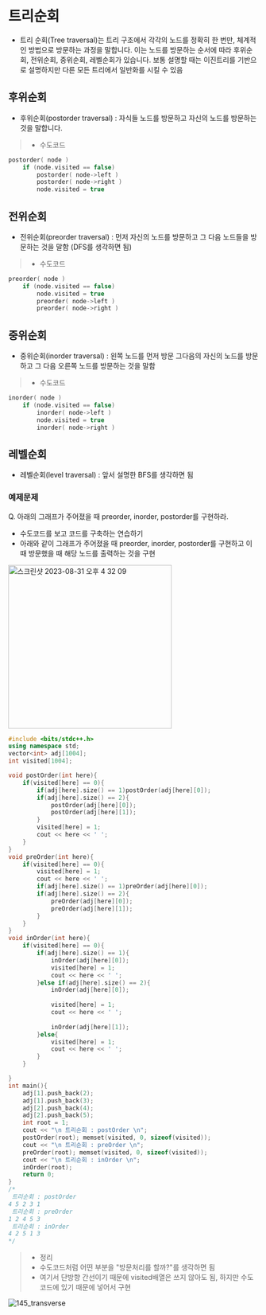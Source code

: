 # 트리순회
- 트리 순회(Tree traversal)는 트리 구조에서 각각의 노드를 정확히 한 번만, 체계적인 방법으로 방문하는 과정을 말합니다. 이는 노드를 방문하는 순서에 따라 후위순회, 전위순회, 중위순회, 레벨순회가 있습니다.  보통 설명할 때는 이진트리를 기반으로 설명하지만 다른 모든 트리에서 일반화를 시킬 수 있음

## 후위순회
- 후위순회(postorder traversal) :  자식들 노드를 방문하고 자신의 노드를 방문하는 것을 말합니다.
> - 수도코드
```cpp
postorder( node )
    if (node.visited == false) 
        postorder( node->left ) 
        postorder( node->right )
        node.visited = true
```

## 전위순회
- 전위순회(preorder traversal) : 먼저 자신의 노드를 방문하고 그 다음 노드들을 방문하는 것을 말함 (DFS를 생각하면 됨)
> - 수도코드
```cpp
preorder( node )
    if (node.visited == false)
        node.visited = true
        preorder( node->left )
        preorder( node->right )
```

## 중위순회

- 중위순회(inorder traversal) : 왼쪽 노드를 먼저 방문 그다음의 자신의 노드를 방문하고 그 다음 오른쪽 노드를 방문하는 것을 말함
> - 수도코드
```cpp
inorder( node )
    if (node.visited == false) 
        inorder( node->left )
        node.visited = true
        inorder( node->right )
```

## 레벨순회
- 레벨순회(level traversal) : 앞서 설명한 BFS를 생각하면 됨

### 예제문제
Q. 아래의 그래프가 주어졌을 때 preorder, inorder, postorder를 구현하라. 
- 수도코드를 보고 코드를 구축하는 연습하기
- 아래와 같이 그래프가 주어졌을 때 preorder, inorder, postorder를 구현하고 이 때 방문했을 때 해당 노드를 출력하는 것을 구현

<img width="329" alt="스크린샷 2023-08-31 오후 4 32 09" src="https://github.com/ajhwan/Algorithm_study/assets/129160008/b14855a1-3c6d-46e1-acf0-3e5c831fae02">

```cpp
#include <bits/stdc++.h>
using namespace std; 
vector<int> adj[1004]; 
int visited[1004];

void postOrder(int here){ 
  	if(visited[here] == 0){ 
  		if(adj[here].size() == 1)postOrder(adj[here][0]);
  		if(adj[here].size() == 2){
  			postOrder(adj[here][0]); 
  			postOrder(adj[here][1]);
		}
  		visited[here] = 1; 
  		cout << here << ' ';
	} 
} 
void preOrder(int here){
  	if(visited[here] == 0){
  		visited[here] = 1; 
  		cout << here << ' ';
  		if(adj[here].size() == 1)preOrder(adj[here][0]);
  		if(adj[here].size() == 2){
  			preOrder(adj[here][0]); 
  			preOrder(adj[here][1]);
		}
	}
}  
void inOrder(int here){   	
	if(visited[here] == 0){ 
  		if(adj[here].size() == 1){ 
  			inOrder(adj[here][0]); 
	  		visited[here] = 1; 
	  		cout << here << ' ';
		}else if(adj[here].size() == 2){
  			inOrder(adj[here][0]); 
	  		
			visited[here] = 1; 
	  		cout << here << ' ';
  			
			inOrder(adj[here][1]);
		}else{
	  		visited[here] = 1; 
	  		cout << here << ' '; 
		}
	}

} 
int main(){
	adj[1].push_back(2);
	adj[1].push_back(3);
	adj[2].push_back(4);
	adj[2].push_back(5); 
	int root = 1;
    cout << "\n 트리순회 : postOrder \n";
    postOrder(root); memset(visited, 0, sizeof(visited));
    cout << "\n 트리순회 : preOrder \n"; 
    preOrder(root); memset(visited, 0, sizeof(visited)); 
    cout << "\n 트리순회 : inOrder \n"; 
    inOrder(root); 
    return 0;
}
/*
 트리순회 : postOrder
4 5 2 3 1
 트리순회 : preOrder
1 2 4 5 3
 트리순회 : inOrder
4 2 5 1 3
*/
```
> - 정리
> - 수도코드처럼 어떤 부분을 "방문처리를 할까?"를 생각하면 됨
> - 여기서 단방향 간선이기 때문에 visited배열은 쓰지 않아도 됨, 하지만 수도코드에 있기 때문에 넣어서 구현

![145_transverse](https://github.com/ajhwan/Algorithm_study/assets/129160008/94f612e1-43ff-48a7-8ba3-ca7aa243011e)


